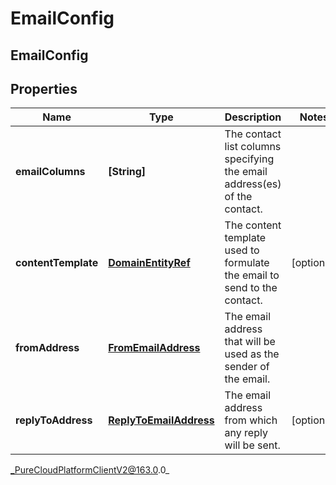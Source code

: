 # EmailConfig

## EmailConfig

## Properties

|Name | Type | Description | Notes|
|------------ | ------------- | ------------- | -------------|
| **emailColumns** | **[String]** | The contact list columns specifying the email address(es) of the contact. | |
| **contentTemplate** | [**DomainEntityRef**](DomainEntityRef) | The content template used to formulate the email to send to the contact. | [optional] |
| **fromAddress** | [**FromEmailAddress**](FromEmailAddress) | The email address that will be used as the sender of the email. | |
| **replyToAddress** | [**ReplyToEmailAddress**](ReplyToEmailAddress) | The email address from which any reply will be sent. | [optional] |



_PureCloudPlatformClientV2@163.0.0_
